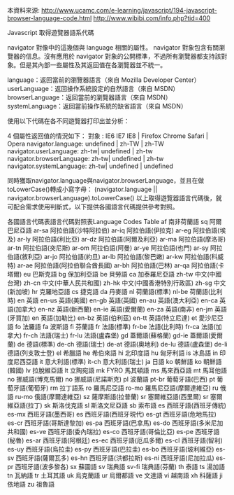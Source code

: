 本資料來源: 
http://www.ucamc.com/e-learning/javascript/194-javascript-browser-language-code.html
http://www.wibibi.com/info.php?tid=400

Javascript 取得遊覽器語系代碼

navigator 對像中的這幾個與 language 相關的屬性。
navigator 對象包含有關瀏覽器的信息。沒有應用於 navigator 對象的公開標準，不過所有瀏覽器都支持該對象。但是其內部一些屬性及其返回值在各瀏覽器並不統一。

language：返回當前的瀏覽器語言（來自 Mozilla Developer Center）
userLanguage：返回操作系統設定的自然語言（來自 MSDN）
browserLanguage：返回當前的瀏覽器語言（來自 MSDN）
systemLanguage：返回當前操作系統的缺省語言（來自 MSDN）

使用以下代碼在各不同遊覽器打印出並分析：
<script>
document.write('navigator.language:'+navigator.language);
document.write('<br>navigator.userLanguage:'+navigator.userLanguage);
document.write('<br>navigator.browserLanguage:'+navigator.browserLanguage);
document.write('<br>navigator.systemLanguage:'+navigator.systemLanguage);
</script>

4 個屬性返回值的情況如下：
對象 : IE6 IE7 IE8 | Firefox Chrome Safari | Opera
navigator.language: undefined | zh-TW | zh-TW
navigator.userLanguage: zh-tw| undefined | zh-tw
navigator.browserLanguage: zh-tw| undefined | zh-tw
navigator.systemLanguage: zh-tw| undefined | undefined

同時獲取navigator.language與navigator.browserLanguage，並且在做toLowerCase()轉成小寫字母：
(navigator.language || navigator.browserLanguage).toLowerCase()
以上取得遊覽器語言代碼後，就可配合需求使用判斷式，以下提供各國語言代碼提供參考對照。

各國語言代碼表語言代碼對照表Language Codes Table
af 南非荷蘭語	sq 阿爾巴尼亞語
ar-sa 阿拉伯語(沙特阿拉伯)	ar-iq 阿拉伯語(伊拉克)
ar-eg 阿拉伯語(埃及)	ar-ly 阿拉伯語(利比亞)
ar-dz 阿拉伯語(阿爾及利亞)	ar-ma 阿拉伯語(摩洛哥)
ar-tn 阿拉伯語(突尼斯)	ar-om 阿拉伯語(阿曼)
ar-ye 阿拉伯語(也門)	ar-sy 阿拉伯語(敘利亞)
ar-jo 阿拉伯語(約旦)	ar-lb 阿拉伯語(黎巴嫩)
ar-kw 阿拉伯語(科威特)	ar-ae 阿拉伯語(阿拉伯聯合酋長國)
ar-bh 阿拉伯語(巴林)	ar-qa 阿拉伯語(卡塔爾)
eu 巴斯克語	bg 保加利亞語
be 貝勞語	ca 加泰羅尼亞語
zh-tw 中文(中國台灣)	zh-cn 中文(中華人民共和國)
zh-hk 中文(中國香港特別行政區)	zh-sg 中文(新加坡)
hr 克羅地亞語	cs 捷克語
da 丹麥語	nl 荷蘭語(標準)
nl-be 荷蘭語(比利時)	en 英語
en-us 英語(美國)	en-gb 英語(英國)
en-au 英語(澳大利亞)	en-ca 英語(加拿大)
en-nz 英語(新西蘭)	en-ie 英語(愛爾蘭)
en-za 英語(南非)	en-jm 英語(牙買加)
en 英語(加勒比)	en-bz 英語(伯利茲)
en-tt 英語(特立尼達)	et 愛沙尼亞語
fo 法羅語	fa 波斯語
fi 芬蘭語	fr 法語(標準)
fr-be 法語(比利時)	fr-ca 法語(加拿大)
fr-ch 法語(瑞士)	fr-lu 法語(盧森堡)
gd 蓋爾語(蘇格蘭)	gd-ie 蓋爾語(愛爾蘭)
de 德語(標準)	de-ch 德語(瑞士)
de-at 德語(奧地利)	de-lu 德語(盧森堡)
de-li 德語(列支敦士登)	el 希臘語
he 希伯來語	hi 北印度語
hu 匈牙利語	is 冰島語
in 印度尼西亞語	it 意大利語(標準)
it-ch 意大利語(瑞士)	ja 日語
ko 朝鮮語	ko 朝鮮語(韓國)
lv 拉脫維亞語	lt 立陶宛語
mk FYRO 馬其頓語	ms 馬來西亞語
mt 馬耳他語	no 挪威語(博克馬爾)
no 挪威語(尼諾斯克)	pl 波蘭語
pt-br 葡萄牙語(巴西)	pt 葡萄牙語(葡萄牙)
rm 拉丁語系	ro 羅馬尼亞語
ro-mo 羅馬尼亞語(摩爾達維亞)	ru 俄語
ru-mo 俄語(摩爾達維亞)	sz 薩摩斯語(拉普蘭)
sr 塞爾維亞語(西里爾)	sr 塞爾維亞語(拉丁)
sk 斯洛伐克語	sl 斯洛文尼亞語
sb 索布語	es 西班牙語(西班牙傳統)
es-mx 西班牙語(墨西哥)	es 西班牙語(西班牙現代)
es-gt 西班牙語(危地馬拉)	es-cr 西班牙語(哥斯達黎加)
es-pa 西班牙語(巴拿馬)	es-do 西班牙語(多米尼加共和國)
es-ve 西班牙語(委內瑞拉)	es-co 西班牙語(哥倫比亞)
es-pe 西班牙語(秘魯)	es-ar 西班牙語(阿根廷)
es-ec 西班牙語(厄瓜多爾)	es-cl 西班牙語(智利)
es-uy 西班牙語(烏拉圭)	es-py 西班牙語(巴拉圭)
es-bo 西班牙語(玻利維亞)	es-sv 西班牙語(薩爾瓦多)
es-hn 西班牙語(洪都拉斯)	es-ni 西班牙語(尼加拉瓜)
es-pr 西班牙語(波多黎各)	sx 蘇圖語
sv 瑞典語	sv-fi 瑞典語(芬蘭)
th 泰語	ts 湯加語
tn 瓦納語	tr 土耳其語
uk 烏克蘭語	ur 烏爾都語
ve 文達語	vi 越南語
xh 科薩語	ji 依地語
zu 祖魯語	 

